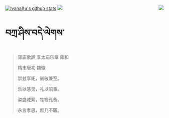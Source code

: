 [![IvanaXu's github stats](https://github-readme-stats.vercel.app/api?username=IvanaXu&show_icons=true&theme=vue-dark)](https://github.com/anuraghazra/github-readme-stats)
<img align="right" src="https://github-readme-stats.vercel.app/api/top-langs/?username=IvanaXu&langs_count=7&theme=graywhite" />
<img src="https://github-readme-stats.vercel.app/api/wakatime?username=IvanaXu&layout=compact&langs_count=6&theme=vue-dark&&custom_title=Programming Times(Jul 29 2021-)" />
# བཀྲ་ཤིས་བདེ་ལེགས་
> 郊庙歌辞 享太庙乐章 雍和
>
> 隋末唐初·魏徵
>
> 崇兹享祀，诚敬兼至。
> 
> 乐以感灵，礼以昭事。
> 
> 粢盛咸絜，牲牷孔备。
> 
> 永言孝思，庶几不匮。